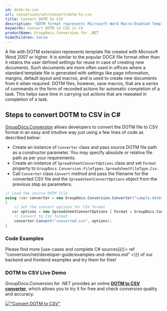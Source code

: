 ```yaml
---
id: dotm-to-csv
url: conversion/net/convert/dotm-to-csv
title: Convert DOTM to CSV
description: "DOTM format represents Microsoft Word Macro-Enabled Template with .dotm extension. Learn how to convert DOTM to CSV file programmatically in C# language using GroupDocs.Conversion for .NET library."
keywords: Convert DOTM to CSV in C#
productName: GroupDocs.Conversion for .NET
hideChildren: False
---
```


A file with DOTM extension represents template file created with Microsoft Word 2007 or higher. It is similar to the popular DOCX file format other than it retains the user defined settings for reuse in case of creating new documents. Such documents are more often used in offices where a standard template file is generated with settings like page information, margins, default layout and macros, and is used to create new documents from it when required. DOTM files, however, save macros, that are a series of commands in the form of recorded actions for automatic completion of a task. This helps save time in carrying out actions that are repeated in completion of a task.

## Steps to convert DOTM to CSV in C#

[GroupDocs.Conversion](https://products.groupdocs.com/conversion/net) allows developers to convert the DOTM file to CSV format in an easy and intuitive way just using a few lines of code as described below:

* Create an instance of `Converter` class and pass source DOTM file path as a constructor parameter. You may specify absolute or relative file path as per your requirements. 
* Create an instance of `SpreadsheetConvertOptions` class and set `Format` property to `GroupDocs.Conversion.FileTypes.SpreadsheetFileType.Csv`.
* Call `Converter` class `Convert` method and pass the filename for the converted CSV file and the `SpreadsheetConvertOptions` object from the previous step as parameters.

```csharp
// Load the source DOTM file
using (var converter = new GroupDocs.Conversion.Converter("sample.dotm"))
{
    // Set the convert options for CSV format
   var options = new SpreadsheetConvertOptions { Format = GroupDocs.Conversion.FileTypes.SpreadsheetFileType.Csv };
    // Convert to CSV format
    converter.Convert("converted.csv", options);
}
```

### Code Examples

Please find more [use-cases and complete C# sources]({{< ref "conversion/net/developer-guide/examples-and-demos.md" >}}) of our backend and frontend examples and try them for free!

### DOTM to CSV Live Demo

GroupDocs.Conversion for .NET provides an online [**DOTM to CSV converter**](https://products.groupdocs.app/conversion/dotm-to-csv), which allows you to try it for free and check conversion quality and accuracy.

[!["Convert DOTM to CSV"](conversion/net/images/convert-to-csv/convert-dotm-to-csv.png)](https://products.groupdocs.app/conversion/dotm-to-csv)